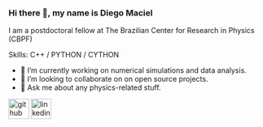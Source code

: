 ### Hi there 👋, my name is Diego Maciel
I am a postdoctoral fellow at The Brazilian Center for Research in Physics (CBPF)

Skills: C++ / PYTHON / CYTHON

- 🔭 I’m currently working on numerical simulations and data analysis. 
- 👯 I’m looking to collaborate on on open source projects. 
- 💬 Ask me about any physics-related stuff. 


[<img src='https://cdn.jsdelivr.net/npm/simple-icons@3.0.1/icons/github.svg' alt='github' height='40'>](https://github.com/Dieg0Maciel)  [<img src='https://cdn.jsdelivr.net/npm/simple-icons@3.0.1/icons/linkedin.svg' alt='linkedin' height='40'>](https://www.linkedin.com/in/https://www.linkedin.com/in/diego-noguera-maciel-9709a8229/)  

